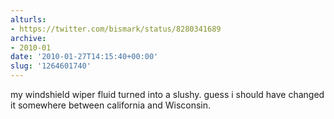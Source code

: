 ```yaml
---
alturls:
- https://twitter.com/bismark/status/8280341689
archive:
- 2010-01
date: '2010-01-27T14:15:40+00:00'
slug: '1264601740'
---
```


my windshield wiper fluid turned into a slushy. guess i should have changed it somewhere between california and Wisconsin.

